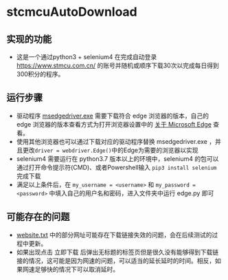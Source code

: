 # stcmcuAutoDownload
## 实现的功能
 - 这是一个通过python3 + selenium4 在完成自动登录 https://www.stmcu.com.cn/ 的账号并随机或顺序下载30次以完成每日得到300积分的程序。
  
## 运行步骤
 - 驱动程序 [msedgedriver.exe](https://developer.microsoft.com/en-us/microsoft-edge/tools/webdriver/) 需要下载符合 edge 浏览器的版本，自己的 edge 浏览器的版本查看方式为打开浏览器设置中的 [关于 Microsoft Edge](edge://settings/help) 查看。
 - 使用其他浏览器也可以通过下载对应的驱动程序替换 msedgedriver.exe ，并且更改`driver = webdriver.Edge()`中的Edge为需要的浏览器以实现
 - selenium4 需要运行在 python3.7 版本以上的环境中，selenium4 的包可以通过打开命令提示符(CMD)、或者Powershell输入 `pip3 install selenium` 完成下载
 - 满足以上条件后，在 `my_username = <username>` 和 `my_password = <password>` 中填入自己的用户名和密码，进入文件夹中运行 edge.py 即可

## 可能存在的问题
 - [website.txt](https://github.com/Wingplane/stcmcuAutoDownload/blob/main/edgestcsignin/website.txt) 中的部分网址可能存在下载链接失效的问题，会在后续测试的过程中更新。
 - 如果出现点击 立即下载 后弹出无标题的标签页但是很久没有能够得到下载链接的情况，这可能是因为网速的问题，可以适当的延长延时的时间。相反，如果网速足够快的情况下可以取消延时。
